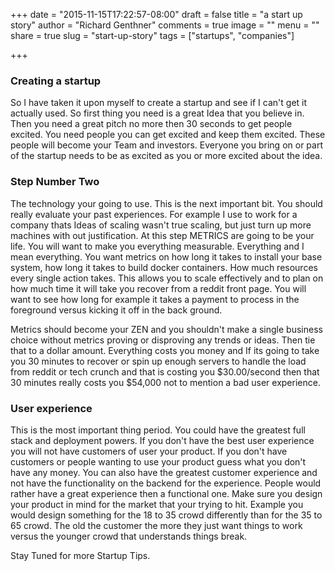 +++
date = "2015-11-15T17:22:57-08:00"
draft = false
title = "a start up story"
author = "Richard Genthner"
comments = true
image = ""
menu = ""
share = true
slug = "start-up-story"
tags = ["startups", "companies"]

+++

### Creating a startup
So I have taken it upon myself to create a startup and see if I can't get it actually used. So first thing you need is a great Idea that you believe in.
Then you need a great pitch no more then 30 seconds to get people excited. You need people you can get excited and keep them excited. These people will
become your Team and investors. Everyone you bring on or part of the startup needs to be as excited as you or more excited about the idea.

### Step Number Two
The technology your going to use. This is the next important bit. You should really evaluate your past experiences. For example I use to work for a company
thats Ideas of scaling wasn't true scaling, but just turn up more machines with out justification. At this step METRICS are going to be your life. You will
 want to make you everything measurable. Everything and I mean everything. You want metrics on how long it takes to install your base system, how long it
 takes to build docker containers. How much resources every single action takes. This allows you to scale effectively and to plan on how much time it will
 take you recover from a reddit front page. You will want to see how long for example it takes a payment to process in the foreground versus kicking it off
 in the back ground.

 Metrics should become your ZEN and you shouldn't make a single business choice without metrics proving or disproving any trends or ideas. Then tie that to a
 dollar amount. Everything costs you money and If its going to take you 30 minutes to recover or spin up enough servers to handle the load from reddit or
 tech crunch and that is costing you $30.00/second then that 30 minutes really costs you $54,000 not to mention a bad user experience.

 ### User experience
 This is the most important thing period. You could have the greatest full stack and deployment powers. If you don't have the best user experience you will
 not have customers of user your product. If you don't have customers or people wanting to use your product guess what you don't have any money. You can also
 have the greatest customer experience and not have the functionality on the backend for the experience. People would rather have a great experience then a
 functional one. Make sure you design your product in mind for the market that your trying to hit. Example you would design something for the 18 to 35 crowd
 differently than for the 35 to 65 crowd. The old the customer the more they just want things to work versus the younger crowd that understands things break.

Stay Tuned for more Startup Tips.
